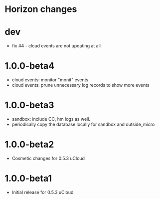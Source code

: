 # Horizon changes

# dev

* fix #4 - cloud events are not updating at all

# 1.0.0-beta4

* cloud events: monitor "monit" events
* cloud events: prune unnecessary log records to show more events

# 1.0.0-beta3

* sandbox: include CC, hm logs as well.
* periodically copy the database locally for sandbox and outside_micro

# 1.0.0-beta2

* Cosmetic changes for 0.5.3 uCloud

# 1.0.0-beta1

* Initial release for 0.5.3 uCloud